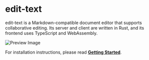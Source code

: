 # edit-text

edit-text is a Markdown-compatible document editor that supports collaborative editing. Its server and client are written in Rust, and its frontend uses TypeScript and WebAssembly.

![Preview Image](https://user-images.githubusercontent.com/80639/42796912-9f2ae852-895a-11e8-9aae-9dede91296bf.png)

For installation instructions, please read [**Getting Started**](getting-started.html).

